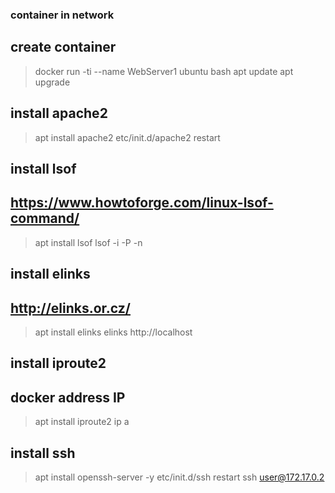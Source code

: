 ### container in network

## create container
 > docker run -ti --name WebServer1 ubuntu bash
 > apt update
 > apt upgrade

## install apache2
 > apt install apache2
 > etc/init.d/apache2 restart
 
## install lsof 
## https://www.howtoforge.com/linux-lsof-command/
 > apt install lsof
 > lsof -i -P -n

## install elinks
## http://elinks.or.cz/
 > apt install elinks
 > elinks http://localhost

## install iproute2
## docker address IP
 > apt install iproute2
 > ip a

## install ssh
 > apt install openssh-server  -y
 > etc/init.d/ssh restart
 > ssh user@172.17.0.2
 > 